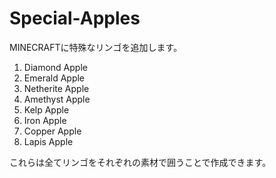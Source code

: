 # Special-Apples
MINECRAFTに特殊なリンゴを追加します。

1. Diamond Apple
2. Emerald Apple
3. Netherite Apple
4. Amethyst Apple
5. Kelp Apple
6. Iron Apple
7. Copper Apple
8. Lapis Apple

これらは全てリンゴをそれぞれの素材で囲うことで作成できます。
